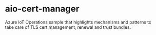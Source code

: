 # aio-cert-manager
Azure IoT Operations sample that highlights mechanisms and patterns to take care of TLS cert management, renewal and trust bundles.
